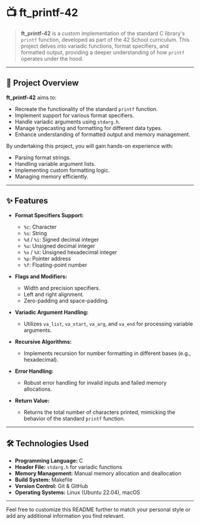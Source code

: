 # 📺 ft_printf-42

> **ft_printf-42** is a custom implementation of the standard C library's `printf` function, developed as part of the 42 School curriculum. This project delves into variadic functions, format specifiers, and formatted output, providing a deeper understanding of how `printf` operates under the hood.

---

## 📌 Project Overview

**ft_printf-42** aims to:

- Recreate the functionality of the standard `printf` function.
- Implement support for various format specifiers.
- Handle variadic arguments using `stdarg.h`.
- Manage typecasting and formatting for different data types.
- Enhance understanding of formatted output and memory management.

By undertaking this project, you will gain hands-on experience with:

- Parsing format strings.
- Handling variable argument lists.
- Implementing custom formatting logic.
- Managing memory efficiently.

---

## ✨ Features

- **Format Specifiers Support:**
  - `%c`: Character
  - `%s`: String
  - `%d` / `%i`: Signed decimal integer
  - `%u`: Unsigned decimal integer
  - `%x` / `%X`: Unsigned hexadecimal integer
  - `%p`: Pointer address
  - `%f`: Floating-point number

- **Flags and Modifiers:**
  - Width and precision specifiers.
  - Left and right alignment.
  - Zero-padding and space-padding.

- **Variadic Argument Handling:**
  - Utilizes `va_list`, `va_start`, `va_arg`, and `va_end` for processing variable arguments.

- **Recursive Algorithms:**
  - Implements recursion for number formatting in different bases (e.g., hexadecimal).

- **Error Handling:**
  - Robust error handling for invalid inputs and failed memory allocations.

- **Return Value:**
  - Returns the total number of characters printed, mimicking the behavior of the standard `printf` function.

---

## 🛠 Technologies Used

- **Programming Language:** C
- **Header File:** `stdarg.h` for variadic functions
- **Memory Management:** Manual memory allocation and deallocation
- **Build System:** Makefile
- **Version Control:** Git & GitHub
- **Operating Systems:** Linux (Ubuntu 22.04), macOS

---

Feel free to customize this README further to match your personal style or add any additional information you find relevant.

